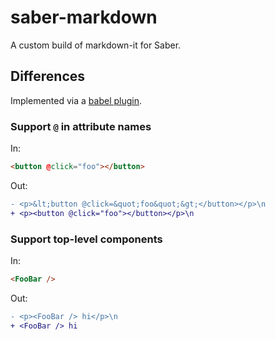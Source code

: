 # saber-markdown

A custom build of markdown-it for Saber.

## Differences

Implemented via a [babel plugin](./babel-plugin-vue-features.js).

### Support `@` in attribute names

In:

```html
<button @click="foo"></button>
```

Out:

```diff
- <p>&lt;button @click=&quot;foo&quot;&gt;</button></p>\n
+ <p><button @click="foo"></button></p>\n
```

### Support top-level components

In:

```html
<FooBar />
```

Out:

```diff
- <p><FooBar /> hi</p>\n
+ <FooBar /> hi
```
